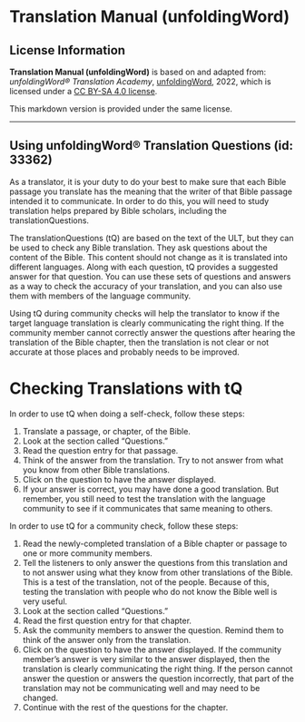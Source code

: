 # Translation Manual (unfoldingWord)

## License Information

**Translation Manual (unfoldingWord)** is based on and adapted from: _unfoldingWord® Translation Academy_, [unfoldingWord](https://unfoldingword.org/utw), 2022, which is licensed under a [CC BY-SA 4.0 license](https://creativecommons.org/licenses/by-sa/4.0/legalcode.en).

This markdown version is provided under the same license.



--------------------------------

## Using unfoldingWord® Translation Questions (id: 33362)

As a translator, it is your duty to do your best to make sure that each Bible passage you translate has the meaning that the writer of that Bible passage intended it to communicate. In order to do this, you will need to study translation helps prepared by Bible scholars, including the translationQuestions.

The translationQuestions (tQ) are based on the text of the ULT, but they can be used to check any Bible translation. They ask questions about the content of the Bible. This content should not change as it is translated into different languages. Along with each question, tQ provides a suggested answer for that question. You can use these sets of questions and answers as a way to check the accuracy of your translation, and you can also use them with members of the language community.

Using tQ during community checks will help the translator to know if the target language translation is clearly communicating the right thing. If the community member cannot correctly answer the questions after hearing the translation of the Bible chapter, then the translation is not clear or not accurate at those places and probably needs to be improved.

Checking Translations with tQ
=============================

In order to use tQ when doing a self\-check, follow these steps:

1. Translate a passage, or chapter, of the Bible.
2. Look at the section called “Questions.”
3. Read the question entry for that passage.
4. Think of the answer from the translation. Try to not answer from what you know from other Bible translations.
5. Click on the question to have the answer displayed.
6. If your answer is correct, you may have done a good translation. But remember, you still need to test the translation with the language community to see if it communicates that same meaning to others.

In order to use tQ for a community check, follow these steps:

1. Read the newly\-completed translation of a Bible chapter or passage to one or more community members.
2. Tell the listeners to only answer the questions from this translation and to not answer using what they know from other translations of the Bible. This is a test of the translation, not of the people. Because of this, testing the translation with people who do not know the Bible well is very useful.
3. Look at the section called “Questions.”
4. Read the first question entry for that chapter.
5. Ask the community members to answer the question. Remind them to think of the answer only from the translation.
6. Click on the question to have the answer displayed. If the community member’s answer is very similar to the answer displayed, then the translation is clearly communicating the right thing. If the person cannot answer the question or answers the question incorrectly, that part of the translation may not be communicating well and may need to be changed.
7. Continue with the rest of the questions for the chapter.


